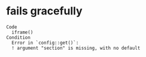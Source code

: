 # fails gracefully

    Code
      iframe()
    Condition
      Error in `config::get()`:
      ! argument "section" is missing, with no default

